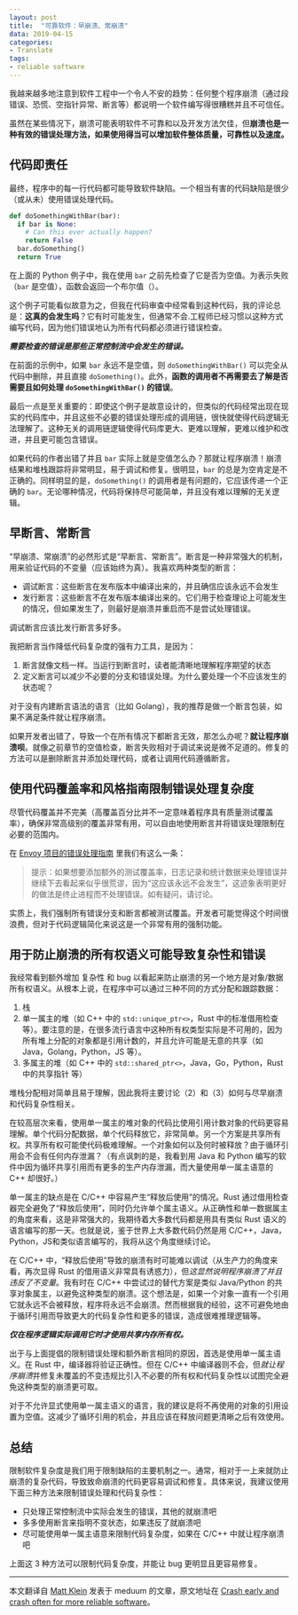 ```yaml
---
layout: post
title:  "可靠软件：早崩溃、常崩溃"
data: 2019-04-15
categories:
- Translate
tags:
- reliable software
---
```


我越来越多地注意到软件工程中一个令人不安的趋势：任何整个程序崩溃（通过段错误、恐慌、空指针异常、断言等）都说明一个软件编写得很糟糕并且不可信任。

虽然在某些情况下，崩溃可能表明软件不可靠和以及开发方法欠佳，但**崩溃也是一种有效的错误处理方法，如果使用得当可以增加软件整体质量，可靠性以及速度。**


## 代码即责任

最终，程序中的每一行代码都可能导致软件缺陷。一个相当有害的代码缺陷是很少（或从未）使用错误处理代码。

``` python
def doSomethingWithBar(bar):
  if bar is None:
    # Can this ever actually happen?
    return False
  bar.doSomething()
  return True
```

在上面的 Python 例子中，我在使用 `bar` 之前先检查了它是否为空值。为表示失败（`bar` 是空值），函数会返回一个布尔值（）。

这个例子可能看似故意为之，但我在代码审查中经常看到这种代码，我的评论总是：**这真的会发生吗**？它有时可能发生，但通常不会.工程师已经习惯以这种方式编写代码，因为他们错误地认为所有代码都必须进行错误检查。

***需要检查的错误是那些正常控制流中会发生的错误。***

在前面的示例中，如果 `bar` 永远不是空值，则 `doSomethingWithBar()` 可以完全从代码中删除，并且直接 `doSomething()`。此外，**函数的调用者不再需要去了解是否需要且如何处理 `doSomethingWithBar()` 的错误**。

最后一点是至关重要的：即使这个例子是故意设计的，但类似的代码经常出现在现实的代码库中，并且这些不必要的错误处理形成的调用链，很快就使得代码逻辑无法理解了。这种无关的调用链逻辑使得代码库更大、更难以理解，更难以维护和改进，并且更可能包含错误。

如果代码的作者出错了并且 `bar` 实际上就是空值怎么办？那就让程序崩溃！崩溃结果和堆栈跟踪将非常明显，易于调试和修复。很明显，`bar` 的总是为空肯定是不正确的。同样明显的是，`doSomething()` 的调用者是有问题的，它应该传递一个正确的 `bar`。无论哪种情况，代码将保持尽可能简单，并且没有难以理解的无关逻辑。


## 早断言、常断言

“早崩溃、常崩溃”的必然形式是“早断言、常断言”。断言是一种非常强大的机制，用来验证代码的不变量（应该始终为真）。我喜欢两种类型的断言：

- 调试断言：这些断言在发布版本中编译出来的，并且确信应该永远不会发生
- 发行断言：这些断言不在发布版本编译出来的。它们用于检查理论上可能发生的情况，但如果发生了，则最好是崩溃并重启而不是尝试处理错误。

调试断言应该比发行断言多好多。

我把断言当作降低代码复杂度的强有力工具，是因为：

1. 断言就像文档一样。当运行到断言时，读者能清晰地理解程序期望的状态
2. 定义断言可以减少不必要的分支和错误处理。为什么要处理一个不应该发生的状态呢？

对于没有内建断言语法的语言（比如 Golang），我的推荐是做一个断言包装，如果不满足条件就让程序崩溃。

如果开发者出错了，导致一个在所有情况下都断言无效，那怎么办呢？**就让程序崩溃呗**。就像之前章节的空值检查，断言失败相对于调试来说是微不足道的。修复的方法可以是删除断言并添加处理代码，或者让调用代码遵循断言。


## 使用代码覆盖率和风格指南限制错误处理复杂度

尽管代码覆盖并不完美（高覆盖百分比并不一定意味着程序具有质量测试覆盖率），确保非常高级别的覆盖非常有用，可以自由地使用断言并将错误处理限制在必要的范围内。

在 [Envoy 项目的错误处理指南](https://github.com/envoyproxy/envoy/blob/master/STYLE.md#error-handling) 里我们有这么一条：

> 提示：如果想要添加额外的测试覆盖率，日志记录和统计数据来处理错误并继续下去看起来似乎很荒谬，因为“这应该永远不会发生”，这迹象表明更好的做法是终止进程而不处理错误。如有疑问，请讨论。

实质上，我们强制所有错误分支和断言都被测试覆盖。开发者可能觉得这个时间很浪费，但对于代码逻辑简化来说这是一个非常有用的强制功能。 


## 用于防止崩溃的所有权语义可能导致复杂性和错误

我经常看到额外增加 复杂性 和 bug 以看起来防止崩溃的另一个地方是对象/数据所有权语义。从根本上说，在程序中可以通过三种不同的方式分配和跟踪数据：

1. 栈
2. 单一属主的堆（如 C++ 中的 `std::unique_ptr<>`，Rust 中的标准借用检查 等）。要注意的是，在很多流行语言中这种所有权类型实际是不可用的，因为所有堆上分配的对象都是引用计数的，并且允许可能是无意的共享（如 Java，Golang，Python，JS 等）。
3. 多属主的堆（如 C++ 中的 `std::shared_ptr<>`，Java，Go，Python，Rust 中的共享指针 等）

堆栈分配相对简单且易于理解，因此我将主要讨论（2）和（3）如何与尽早崩溃和代码复杂性相关。

在较高层次来看，使用单一属主的堆对象的代码比使用引用计数对象的代码更容易理解。单个代码分配数据，单个代码释放它，非常简单。另一个方案是共享所有权。共享所有权可能使代码极难理解。一个对象如何以及何时被释放？由于循环引用会不会有任何内存泄漏？（有点讽刺的是，我看到用 Java 和 Python 编写的软件中因为循环共享引用而有更多的生产内存泄漏，而大量使用单一属主语意的 C++ 却很好。）

单一属主的缺点是在 C/C++ 中容易产生“释放后使用”的情况。Rust 通过借用检查器完全避免了“释放后使用”，同时仍允许单个属主语义。从正确性和单一数据属主的角度来看，这是非常强大的，我期待着大多数代码都是用具有类似 Rust 语义的语言编写的那一天。也就是说，鉴于世界上大多数代码仍然是用 C/C++，Java，Python，JS和类似语言编写的，我将从这个角度继续讨论。

在 C/C++ 中，“释放后使用”导致的崩溃有时可能难以调试（从生产力的角度来看，再次显得 Rust 的借用语义非常具有诱惑力），但*这显然说明程序崩溃了并且违反了不变量*。我有时在 C/C++ 中尝试过的替代方案是类似 Java/Python 的共享对象属主，以避免这种类型的崩溃。这个想法是，如果一个对象一直有一个引用它就永远不会被释放，程序将永远不会崩溃。然而根据我的经验，这不可避免地由于循环引用而导致更大的代码复杂性和更多的错误，造成很难推理逻辑等。

***仅在程序逻辑实际调用它时才使用共享内存所有权。***

出于与上面提倡的限制错误处理和额外断言相同的原因，首选是使用单一属主语义。在 Rust 中，编译器将验证正确性。但在 C/C++ 中编译器则不会，但*就让程序崩溃*并修复未覆盖的不变违规比引入不必要的所有权和代码复杂性以试图完全避免这种类型的崩溃更可取。

对于不允许显式使用单一属主语义的语言，我的建议是将不再使用的对象的引用设置为空值。这减少了循环引用的机会，并且应该在释放问题更清晰之后有效使用。


## 总结

限制软件复杂度是我们用于限制缺陷的主要机制之一。通常，相对于一上来就防止崩溃的复杂代码，导致致命崩溃的代码更容易调试和修复。具体来说，我建议使用下面三种方法来限制错误处理和代码复杂性：

- 只处理正常控制流中实际会发生的错误，其他的就崩溃吧
- 多多使用断言来指明不变状态，如果违反了就崩溃吧
- 尽可能使用单一属主语意来限制代码复杂度，如果在 C/C++ 中就让程序崩溃吧

上面这 3 种方法可以限制代码复杂度，并能让 bug 更明显且更容易修复。

---

本文翻译自 [Matt Klein](https://medium.com/@mattklein123) 发表于 meduum 的文章，原文地址在 [Crash early and crash often for more reliable software](https://medium.com/@mattklein123/crash-early-and-crash-often-for-more-reliable-software-597738dd21c5)。